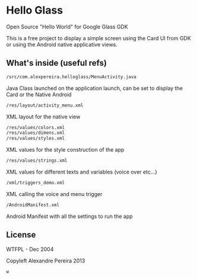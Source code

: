 Hello Glass
=========

Open Source "Hello World" for Google Glass GDK

This is a free project to display a simple screen using the Card UI from GDK or using the Android native applicative views.  


What's inside (useful refs)
--------------

```sh
/src/com.alexpereira.helloglass/MenuActivity.java
```
Java Class launched on the application launch, can be set to display the Card or the Native Android

```sh
/res/layout/activity_menu.xml
```
XML layout for the native view

```sh
/res/values/colors.xml
/res/values/dimens.xml
/res/values/styles.xml
```
XML values for the style construction of the app

```sh
/res/values/strings.xml
```
XML values for different texts and variables (voice over etc...)

```sh
/xml/triggers_demo.xml
```
XML calling the voice and menu trigger

```sh
/AndroidManifest.xml
```
Android Manifest with all the settings to run the app

License
----
WTFPL - Dec 2004

Copyleft Alexandre Pereira 2013

    w